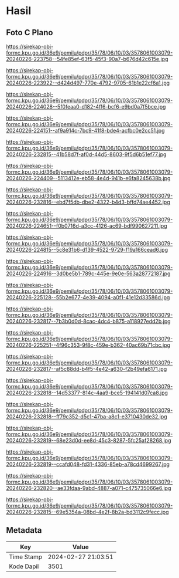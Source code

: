 # Hasil

## Foto C Plano

https://sirekap-obj-formc.kpu.go.id/36e9/pemilu/pdpr/35/78/06/10/03/3578061003079-20240226-223758--54fe85ef-63f5-45f3-90a7-b676d42c615e.jpg

https://sirekap-obj-formc.kpu.go.id/36e9/pemilu/pdpr/35/78/06/10/03/3578061003079-20240226-223922--d424d497-770e-4792-9705-61b1e22cf6a1.jpg

https://sirekap-obj-formc.kpu.go.id/36e9/pemilu/pdpr/35/78/06/10/03/3578061003079-20240226-224028--5f0feaa0-d182-4ff6-bcf6-e9bd0a7f5bce.jpg

https://sirekap-obj-formc.kpu.go.id/36e9/pemilu/pdpr/35/78/06/10/03/3578061003079-20240226-224151--af9a914c-7bc9-41f8-bde4-acfbc0e2cc51.jpg

https://sirekap-obj-formc.kpu.go.id/36e9/pemilu/pdpr/35/78/06/10/03/3578061003079-20240226-232815--41b58d7f-af0d-44d5-8603-9f5d6b51ef77.jpg

https://sirekap-obj-formc.kpu.go.id/36e9/pemilu/pdpr/35/78/06/10/03/3578061003079-20240226-224409--5113412e-eb58-4e4d-941b-e6fa8245638b.jpg

https://sirekap-obj-formc.kpu.go.id/36e9/pemilu/pdpr/35/78/06/10/03/3578061003079-20240226-232816--ebd7f5db-dbe2-4322-b4d3-bffd74ae4452.jpg

https://sirekap-obj-formc.kpu.go.id/36e9/pemilu/pdpr/35/78/06/10/03/3578061003079-20240226-224651--f0b0716d-a3cc-4126-ac69-bdf990627211.jpg

https://sirekap-obj-formc.kpu.go.id/36e9/pemilu/pdpr/35/78/06/10/03/3578061003079-20240226-224815--5c8e31b6-d139-4522-9729-f19a166cead6.jpg

https://sirekap-obj-formc.kpu.go.id/36e9/pemilu/pdpr/35/78/06/10/03/3578061003079-20240226-224916--3d0be5b1-789c-445e-9e0e-563a28772187.jpg

https://sirekap-obj-formc.kpu.go.id/36e9/pemilu/pdpr/35/78/06/10/03/3578061003079-20240226-225128--55b2e677-4e39-4094-a0f1-41e12d33586d.jpg

https://sirekap-obj-formc.kpu.go.id/36e9/pemilu/pdpr/35/78/06/10/03/3578061003079-20240226-232817--7b3b0d0d-8cac-4dc4-b875-a118927edd2b.jpg

https://sirekap-obj-formc.kpu.go.id/36e9/pemilu/pdpr/35/78/06/10/03/3578061003079-20240226-225251--4f96c353-9f8c-459e-b362-40ac69b71cbc.jpg

https://sirekap-obj-formc.kpu.go.id/36e9/pemilu/pdpr/35/78/06/10/03/3578061003079-20240226-232817--af5c88dd-b4f5-4e42-a630-f2b49efa6171.jpg

https://sirekap-obj-formc.kpu.go.id/36e9/pemilu/pdpr/35/78/06/10/03/3578061003079-20240226-232818--14d53377-814c-4aa9-bce5-194141d07ca8.jpg

https://sirekap-obj-formc.kpu.go.id/36e9/pemilu/pdpr/35/78/06/10/03/3578061003079-20240226-232818--ff79c352-d5c1-47ba-a8c1-e3710430de32.jpg

https://sirekap-obj-formc.kpu.go.id/36e9/pemilu/pdpr/35/78/06/10/03/3578061003079-20240226-232819--68e23d0d-ee8d-45c3-8287-5fc25af28268.jpg

https://sirekap-obj-formc.kpu.go.id/36e9/pemilu/pdpr/35/78/06/10/03/3578061003079-20240226-232819--ccafd048-fd31-4336-85eb-a78cd4699267.jpg

https://sirekap-obj-formc.kpu.go.id/36e9/pemilu/pdpr/35/78/06/10/03/3578061003079-20240226-232820--ae33fdaa-9abd-4887-a071-c475735066e6.jpg

https://sirekap-obj-formc.kpu.go.id/36e9/pemilu/pdpr/35/78/06/10/03/3578061003079-20240226-232815--69e5354a-08bd-4e2f-8b2a-bd3112c9fecc.jpg


## Metadata

| Key        | Value               |
| ---------- | ------------------- |
| Time Stamp | 2024-02-27 21:03:51 |
| Kode Dapil | 3501                |




